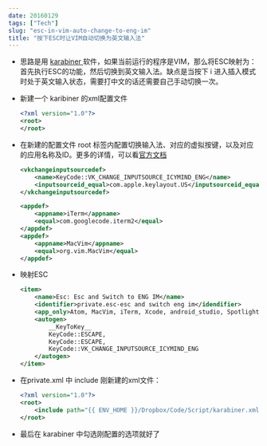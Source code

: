 ```yaml
---
date: 20160129
tags: ["Tech"]
slug: "esc-in-vim-auto-change-to-eng-im"
title: "按下ESC时让VIM自动切换为英文输入法"
---
```




- 思路是用 [ karabiner ][ karabiner ] 软件，如果当前运行的程序是VIM，那么将ESC映射为：首先执行ESC的功能，然后切换到英文输入法。缺点是当按下 i 进入插入模式时处于英文输入状态，需要打中文的话还需要自己手动切换一次。

- 新建一个 karibiner 的xml配置文件

    ```xml
    <?xml version="1.0"?>
    <root>
    </root>
    ```

- 在新建的配置文件 root 标签内配置切换输入法、对应的虚拟按键，以及对应的应用名称及ID。更多的详情，可以看[官方文档][ documents ]

    ```xml
    <vkchangeinputsourcedef>
        <name>KeyCode::VK_CHANGE_INPUTSOURCE_ICYMIND_ENG</name>
        <inputsourceid_equal>com.apple.keylayout.US</inputsourceid_equal>
    </vkchangeinputsourcedef>

    <appdef>
        <appname>iTerm</appname>
        <equal>com.googlecode.iterm2</equal>
    </appdef>
    <appdef>
        <appname>MacVim</appname>
        <equal>org.vim.MacVim</equal>
    </appdef>
    ```

<!--more-->

-  映射ESC

    ```xml
    <item>
        <name>Esc: Esc and Switch to ENG IM</name>
        <identifier>private.esc-esc and switch eng im</idendifier>
        <app_only>Atom, MacVim, iTerm, Xcode, android_studio, Spotlight</app_only>
        <autogen>
            __KeyToKey__
            KeyCode::ESCAPE,
            KeyCode::ESCAPE,
            KeyCode::VK_CHANGE_INPUTSOURCE_ICYMIND_ENG
        </autogen>
    </item>
    ```

- 在private.xml 中 include 刚新建的xml文件：

    ```xml
    <?xml version="1.0"?>
    <root>
        <include path="{{ ENV_HOME }}/Dropbox/Code/Script/karabiner.xml" />
    </root>
    ```
-  最后在 karabiner 中勾选刚配置的选项就好了

[ karabiner ]: https://pqrs.org/osx/karabiner/
[ documents ]: https://pqrs.org/osx/karabiner/xml.html.en#vkchangeinputsourcedef


